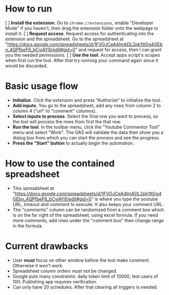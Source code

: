# How to run
[ ] **Install the extension**. Go to `chrome://extensions`, enable "Developer Mode" if you haven't, then drag the extension folder onto the webpage to install it.
[ ] **Request access**. Request access for authenticating into the extension and the spreadsheet. Go to the spreadsheet at "https://docs.google.com/spreadsheets/d/1FVOJCeA4lmADL2pk1ttGg4GEbn_4QPfbeF6_bCviAY8/edit#gid=0" and request for access, then I can grant you the needed permissions.
[ ] **Use the tool**. Accept apps script's scopes when first run the tool. After that try running your command again since it would be discarded.

# Basic usage flow
- **Initialize**. Click the extension and press "Authorize" to initialize the tool.
- **Add inputs**. You go to the spreadsheet, add any rows from column 2 to column 4 ("url" to "comment" columns). 
- **Select inputs to process**. Select the final row you want to process, so the tool will process the rows from first the that row.
- **Run the tool**. In the toolbar menu, click the "Youtube Commentor Tool" menu and select "Work". The GAS will validate the data then show you a dialog box from which you can start the process and see the progress.
- **Press the "Start" button** to actually begin the automation.

# How to use the contained spreadsheet
- This spreadsheet at "https://docs.google.com/spreadsheets/d/1FVOJCeA4lmADL2pk1ttGg4GEbn_4QPfbeF6_bCviAY8/edit#gid=0" is where you type the youtube URL, timeout and comment to execute. It also keeps your comment URL. 
- The "comments" column can be randomized from a comment box which is on the far right of the spreadsheet, using excel formula. If you need more comments, add rows under the "comment box" then change range in the formula.

# Current drawbacks
- User **must** focus on other window before the tool make comment. Otherwise it won't work.
- Spreadsheet column orders must not be changed.
- Google puts many constraints: daily token limit of 10000, test users of 100. Publishing app requires verification.
- Can only have 20 schedules. After that clearing all triggers is needed.
